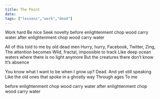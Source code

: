 ```yaml
---
title: The Point
date: 
tags: ["lessons","work","dead"]
---
```


Work hard
Be nice
Seek novelty
before enlightenment
chop wood
carry water
after enlightenment
chop wood
carry water

All of this told to me by
old dead men
Hurry, hurry,
Facebook, Twitter, Zing,
The attention becomes
Wild, fractal, impossible to track
Like deep ocean waters
where there is no light anymore
But the creatures there don’t know
It’s absence

You know what I want to be when I grow up?
Dead.
And yet still speaking
Like the old ones that spoke
in a ghostly way
Through ages
To me

before enlightenment
chop wood
carry water
after enlightenment
chop wood
carry water
